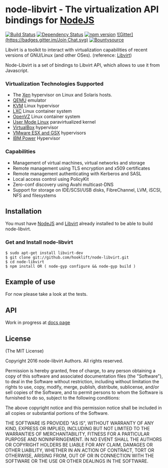 node-libvirt - The virtualization API bindings for [NodeJS][nodejs_home]
=============

[![Build Status](https://secure.travis-ci.org/hooklift/node-libvirt.svg?branch=master)](https://travis-ci.org/hooklift/node-libvirt)
[![Dependency Status](https://david-dm.org/hooklift/node-libvirt.svg)](https://david-dm.org/hooklift/node-libvirt)
[![npm version](https://badge.fury.io/js/libvirt.svg)](http://badge.fury.io/js/libvirt)
[![Gitter](https://badges.gitter.im/Join Chat.svg)](https://gitter.im/hooklift/node-libvirt?utm_source=badge&utm_medium=badge&utm_campaign=pr-badge&utm_content=badge)
[![Bountysource](https://www.bountysource.com/badge/tracker?tracker_id=339079)](https://www.bountysource.com/trackers/339079-node-libvirt?utm_source=339079&utm_medium=shield&utm_campaign=TRACKER_BADGE)

Libvirt is a toolkit to interact with virtualization capabilities
of recent versions of GNU/Linux (and other OSes). (reference: [Libvirt][libvirt_home])

Node-Libvirt is a set of bindings to Libvirt API, which allows to use it from Javascript.

### Virtualization Technologies Supported

   * The [Xen][xen_home] hypervisor on Linux and Solaris hosts.
   * [QEMU][qemu_home] emulator
   * [KVM][kvm_home] Linux hypervisor
   * [LXC][lxc_home] Linux container system
   * [OpenVZ][openvz_home] Linux container system
   * [User Mode Linux][user_mode_linux_home] paravirtualized kernel
   * [VirtualBox][virtualbox_home] hypervisor
   * [VMware ESX and GSX][vmware_home] hypervisors
   * [IBM Power][phyp_home] Hypervisor


### Capabilities

   * Management of virtual machines, virtual networks and storage
   * Remote management using TLS encryption and x509 certificates
   * Remote management authenticating with Kerberos and SASL
   * Local access control using PolicyKit
   * Zero-conf discovery using Avahi multicast-DNS
   * Support for storage on IDE/SCSI/USB disks, FibreChannel, LVM, iSCSI, NFS and filesystems

## Installation
You must have [NodeJS][nodejs_dev] and [Libvirt][libvirt_dev] already installed to be able to build node-libvirt.

### Get and Install node-libvirt
    $ sudo apt-get install libvirt-dev
    $ git clone git://github.com/hooklift/node-libvirt.git
    $ cd node-libvirt
    $ npm install OR ( node-gyp configure && node-gyp build )

## Example of use
For now please take a look at the tests.

## API
Work in progress at [docs page][docs_link]

## License
(The MIT License)

Copyright 2016 node-libvirt Authors. All rights reserved.

Permission is hereby granted, free of charge, to any person obtaining a copy
of this software and associated documentation files (the "Software"), to
deal in the Software without restriction, including without limitation the
rights to use, copy, modify, merge, publish, distribute, sublicense, and/or
sell copies of the Software, and to permit persons to whom the Software is
furnished to do so, subject to the following conditions:

The above copyright notice and this permission notice shall be included in
all copies or substantial portions of the Software.

THE SOFTWARE IS PROVIDED "AS IS", WITHOUT WARRANTY OF ANY KIND, EXPRESS OR
IMPLIED, INCLUDING BUT NOT LIMITED TO THE WARRANTIES OF MERCHANTABILITY,
FITNESS FOR A PARTICULAR PURPOSE AND NONINFRINGEMENT. IN NO EVENT SHALL THE
AUTHORS OR COPYRIGHT HOLDERS BE LIABLE FOR ANY CLAIM, DAMAGES OR OTHER
LIABILITY, WHETHER IN AN ACTION OF CONTRACT, TORT OR OTHERWISE, ARISING
FROM, OUT OF OR IN CONNECTION WITH THE SOFTWARE OR THE USE OR OTHER DEALINGS
IN THE SOFTWARE.

[nodejs_home]: http://www.nodejs.org
[nodejs_dev]: http://github.com/ry/node
[libvirt_home]: http://www.libvirt.org
[libvirt_dev]: http://libvirt.org/deployment.html
[xen_home]: http://www.cl.cam.ac.uk/Research/SRG/netos/xen/index.html
[qemu_home]: http://wiki.qemu.org/Index.html
[kvm_home]: http://www.linux-kvm.org
[lxc_home]: http://lxc.sourceforge.net/
[openvz_home]: http://openvz.org/
[user_mode_linux_home]: http://user-mode-linux.sourceforge.net/
[virtualbox_home]: http://www.virtualbox.org/
[vmware_home]: http://www.vmware.com/
[wiki_examples]: http://github.com/c4milo/node-libvirt/wikis/examples
[wiki_api]: http://github.com/c4milo/node-libvirt/wikis/api
[docs_link]: http://github.com/c4milo/node-libvirt/blob/master/API.md
[phyp_home]: http://www.ibm.com/developerworks/wikis/display/LinuxP/POWER5+Hypervisor
